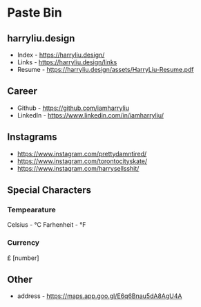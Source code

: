 # Paste Bin

## harryliu.design

- Index - https://harryliu.design/
- Links - https://harryliu.design/links
- Resume - https://harryliu.design/assets/HarryLiu-Resume.pdf

## Career

- Github - https://github.com/iamharryliu
- LinkedIn - https://www.linkedin.com/in/iamharryliu/

## Instagrams

- https://www.instagram.com/prettydamntired/
- https://www.instagram.com/torontocityskate/
- https://www.instagram.com/harrysellsshit/

## Special Characters

### Tempearature

Celsius - °C
Farhenheit - °F

### Currency

£ [number]

## Other

- address - https://maps.app.goo.gl/E6q6Bnau5dA8AgU4A
